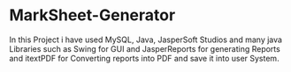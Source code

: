 # MarkSheet-Generator
In this Project i have used MySQL, Java, JasperSoft Studios and many java Libraries such as Swing for GUI and JasperReports for generating Reports and itextPDF for Converting reports into PDF and save it into user System.
